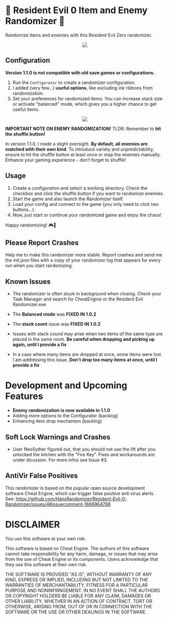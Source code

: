 
# 🧟 Resident Evil 0 Item and Enemy Randomizer 🧟

Randomize items and enemies with this Resident Evil Zero randomizer.

<p align="center">
   <img src="https://user-images.githubusercontent.com/130005214/230778106-bb002143-1225-449f-a585-87d5db97cc1f.png">
</p>

## Configuration
**Version 1.1.0 is not compatible with old save games or configurations.**

1. Run the `Configurator` to create a randomizer configuration.
2. I added (very few...) __useful options__, like excluding ink ribbons from randomization.
3. Set your preferences for randomized items. You can increase stack size or activate "balanced" mode, which gives you a higher chance to get useful items.
<p align="center">
   <img src="https://github-production-user-asset-6210df.s3.amazonaws.com/130005214/270784867-1e60c548-1ef4-4b9c-8123-c86bd5a71177.png">
</p>

**IMPORTANT NOTE ON ENEMY RANDOMIZATION!**
TLDR: Remember to **hit the shuffle button!**

In version 1.1.0, I made a slight oversight. **By default, all enemies are matched with their own kind**. To introduce variety and unpredictability, ensure to hit the shuffle button at least once or map the enemies manually. Enhance your gaming experience - don’t forget to shuffle!

## Usage
1. Create a configuration and select a working directory. Check the checkbox and click the shuffle button if you want to randomize enemies.
3. Start the game and also launch the Randomizer itself.
4. Load your config and connect to the game (you only need to click two buttons...).
5. Now, just start or continue your randomized game and enjoy the chaos!

Happy randomizing! 🎮🧟

## Please Report Crashes
Help me to make this randomizer more stable. Report crashes and send me the init.json files with a copy of your randomizer log that appears for every run when you start randomizing. 


## Known Issues

- The randomizer is often stuck in background when closing. Check your Task Manager and search for CheatEngine or the Resident Evil Randomizer.exe
- The **Balanced mode** was **FIXED IN 1.0.2**
- The **stack count** issue was **FIXED IN 1.0.2**

- Issues with stack cound may arise when two items of the same type are placed in the same room. **Be careful when dropping and picking up again, until I provide a fix**
- In a case where many items are dropped at once, some items were lost. I am addressing this issue. **Don't drop too many items at once, until I provide a fix**


# Development and Upcoming Features
- **Enemy randomization is now available in 1.1.0**
- Adding more options to the Configurator (backlog)
- Enhancing item drop mechanism (backlog)

## Soft Lock Warnings and Crashes
- User NeoSyther figured out, that you should not use the lift after you unlocked the kitchen with the "Fire Key". Fixes and workarounds are under dicussion. For more infos see Issue #3.

## AntiVir False Positives
This randomizer is based on the popular open source development software Cheat Engine, which can trigger false positive anti virus alerts.
See: https://github.com/HansRandomizer/Resident-Evil-0-Randomizer/issues/4#issuecomment-1666964788

# DISCLAIMER

You use this software at your own risk.

This software is based on Cheat Engine. The authors of this software cannot take responsibility for any harm,
damage, or issues that may arise from the use of Cheat Engine or its components. Users acknowledge that they use this 
software at their own risk.


THE SOFTWARE IS PROVIDED "AS IS", WITHOUT WARRANTY OF ANY KIND, EXPRESS OR IMPLIED, INCLUDING BUT NOT LIMITED TO THE 
WARRANTIES OF MERCHANTABILITY, FITNESS FOR A PARTICULAR PURPOSE AND NONINFRINGEMENT. IN NO EVENT SHALL THE AUTHORS OR 
COPYRIGHT HOLDERS BE LIABLE FOR ANY CLAIM, DAMAGES OR OTHER LIABILITY, WHETHER IN AN ACTION OF CONTRACT, TORT OR OTHERWISE,
ARISING FROM, OUT OF OR IN CONNECTION WITH THE SOFTWARE OR THE USE OR OTHER DEALINGS IN THE SOFTWARE.
